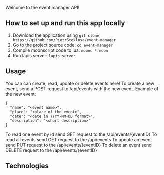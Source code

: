 Welcome to the event manager API! 

## How to set up and run this app locally

1. Download the application using ```git clone https://github.com/PiotrStoklosa/event-manager```
2. Go to the project source code: ```cd event-manager```
3. Compile moonscript code to lua: ```moonc *.moon```
4. Run lapis server: ```lapis server```

## Usage

You can can create, read, update or delete events here!
To create a new event, send a POST request to /api/events with the new event. Example of the new event:
```json=
{
  "name": "<event name>",
  "place": "<place of the event>",
  "date": "<date in YYYY-MM-DD format>",
  "description": "<short description>"
}
```
To read one event by id send GET request to the /api/events/{eventID}
To read all events send GET request to the /api/events
To update an event send PUT request to the /api/events/{eventID}
To delete an event send DELETE request to the /api/events/{eventID}

## Technologies
